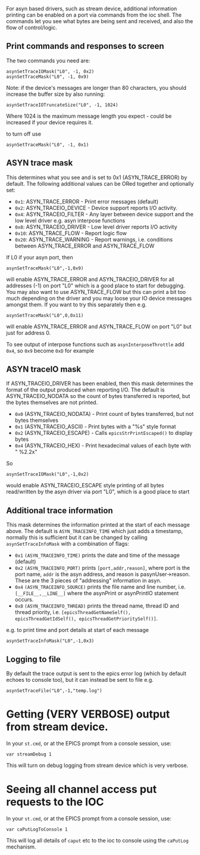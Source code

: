 For asyn based drivers, such as stream device, additional information printing can be enabled on a port via commands from the ioc shell. The commands let you see what bytes are being sent and received, and also the flow of control/logic.

## Print commands and responses to screen

The two commands you need are:

```
asynSetTraceIOMask("L0", -1, 0x2)
asynSetTraceMask("L0", -1, 0x9)
```

Note: if the device's messages are longer than 80 characters, you should increase the buffer size by also running:

```
asynSetTraceIOTruncateSize("L0", -1, 1024)
```

Where 1024 is the maximum message length you expect - could be increased if your device requires it.

to turn off use
```
asynSetTraceMask("L0", -1, 0x1)
```

## ASYN trace mask

This determines what you see and is set to 0x1 (ASYN_TRACE_ERROR) by default. The following additional values
can be ORed together and optionally set:

* `0x1`: ASYN_TRACE_ERROR - Print error messages (default)
* `0x2`: ASYN_TRACEIO_DEVICE - Device support reports I/O activity.
* `0x4`: ASYN_TRACEIO_FILTER - Any layer between device support and the low level driver e.g. asyn interpose functions 
* `0x8`: ASYN_TRACEIO_DRIVER - Low level driver reports I/O activity
* `0x10`: ASYN_TRACE_FLOW - Report logic flow
* `0x20`: ASYN_TRACE_WARNING - Report warnings, i.e. conditions between ASYN_TRACE_ERROR and ASYN_TRACE_FLOW

If L0 if your asyn port, then

`asynSetTraceMask("L0",-1,0x9)`

will enable ASYN_TRACE_ERROR and ASYN_TRACEIO_DRIVER for all addresses (-1) on port "L0" which is a good place to start for debugging. You may also want to use ASYN_TRACE_FLOW but this can print a bit too much depending on the driver and you may loose your IO device messages amongst them. If you want to try this separately then e.g. 

`asynSetTraceMask("L0",0,0x11)`

will enable ASYN_TRACE_ERROR and ASYN_TRACE_FLOW on port "L0" but just for address 0.

To see output of interpose functions such as `asynInterposeThrottle` add `0x4`, so `0x9` become `0xD` for example

## ASYN traceIO mask

If  ASYN_TRACEIO_DRIVER  has been enabled, then this mask determines the format of the output produced when reporting I/O. The default is ASYN_TRACEIO_NODATA so the count of bytes transferred is reported, but the bytes themselves are not printed.

* `0x0` (ASYN_TRACEIO_NODATA) - Print count of bytes transferred, but not bytes themselves
* `0x1`  (ASYN_TRACEIO_ASCII)  - Print bytes with a "%s" style format
* `0x2`  (ASYN_TRACEIO_ESCAPE) - Calls `epicsStrPrintEscaped()` to display bytes
* `0x4`  (ASYN_TRACEIO_HEX)    - Print hexadecimal values of each byte with " %2.2x"

So

`asynSetTraceIOMask("L0",-1,0x2)`

would enable ASYN_TRACEIO_ESCAPE style printing of all bytes read/written by the asyn driver via port "L0", which is a good place to start

## Additional trace information

This mask determines the information printed at the start of each message above. The default is `ASYN_TRACEINFO_TIME` which just adds a timestamp, normally this is sufficient but it can be changed by calling  `asynSetTraceInfoMask`  with a combination of flags:

* `0x1`  `(ASYN_TRACEINFO_TIME)`   prints the date and time of the message (default)
* `0x2`  `(ASYN_TRACEINFO_PORT)`   prints `[port,addr,reason]`, where port is the port name, `addr` is the asyn address, and reason is pasynUser->reason. These are the 3 pieces of "addressing" information in asyn.
* `0x4`  `(ASYN_TRACEINFO_SOURCE)` prints the file name and line number, i.e. `[__FILE__,__LINE__]` where the asynPrint or asynPrintIO statement occurs.
* `0x8`  `(ASYN_TRACEINFO_THREAD)`  prints the thread name, thread ID and thread priority, i.e. `[epicsThreadGetNameSelf(), epicsThreadGetIdSelf(), epicsThreadGetPrioritySelf()]`.

e.g. to print time and port details at start of each message

`asynSetTraceInfoMask("L0",-1,0x3)` 

## Logging to file

By default the trace output is sent to the epics error log (which by default echoes to console too), but it can instead be sent to file e.g.

`asynSetTraceFile("L0",-1,"temp.log")`

# Getting (VERY VERBOSE) output from stream device.

In your `st.cmd`, or at the EPICS prompt from a console session, use:

`var streamDebug 1`

This will turn on debug logging from stream device which is very verbose.

# Seeing all channel access put requests to the IOC

In your `st.cmd`, or at the EPICS prompt from a console session, use:

`var caPutLogToConsole 1`

This will log all details of `caput` etc to the ioc to console using the `caPutLog` mechanism.
 
